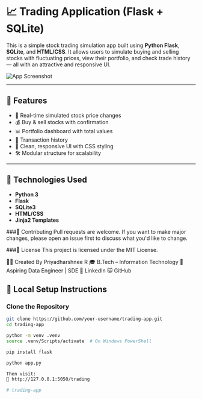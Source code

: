 # 📈 Trading Application (Flask + SQLite)

This is a simple stock trading simulation app built using **Python Flask**, **SQLite**, and **HTML/CSS**. It allows users to simulate buying and selling stocks with fluctuating prices, view their portfolio, and check trade history — all with an attractive and responsive UI.

![App Screenshot](https://github.com/your-username/your-repo-name/assets/your-image-id)

---

## 🚀 Features

- 🔁 Real-time simulated stock price changes
- 💰 Buy & sell stocks with confirmation
- 📊 Portfolio dashboard with total values
- 📜 Transaction history
- 🎨 Clean, responsive UI with CSS styling
- 🛠️ Modular structure for scalability

---

## 🧩 Technologies Used

- **Python 3**
- **Flask**
- **SQLite3**
- **HTML/CSS**
- **Jinja2 Templates**

###🤝 Contributing
Pull requests are welcome. If you want to make major changes, please open an issue first to discuss what you'd like to change.

###📜 License
This project is licensed under the MIT License.

🙋‍♀️ Created By
Priyadharshnee R
🎓 B.Tech – Information Technology
🚀 Aspiring Data Engineer | SDE
🔗 LinkedIn
🐱 GitHub

## 🧪 Local Setup Instructions

### Clone the Repository

```bash
git clone https://github.com/your-username/trading-app.git
cd trading-app

python -m venv .venv
source .venv/Scripts/activate  # On Windows PowerShell

pip install flask

python app.py

Then visit:
📍 http://127.0.0.1:5050/trading

#   t r a d i n g - a p p 
 
 
